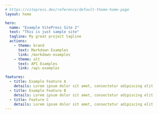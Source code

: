 ```yaml
---
# https://vitepress.dev/reference/default-theme-home-page
layout: home

hero:
  name: "Example VitePress Site 2"
  text: "This is just sample site"
  tagline: My great project tagline
  actions:
    - theme: brand
      text: Markdown Examples
      link: /markdown-examples
    - theme: alt
      text: API Examples
      link: /api-examples

features:
  - title: Example Feature A
    details: Lorem ipsum dolor sit amet, consectetur adipiscing elit
  - title: Example Feature B
    details: Lorem ipsum dolor sit amet, consectetur adipiscing elit
  - title: Feature C
    details: Lorem ipsum dolor sit amet, consectetur adipiscing elit
---
```



